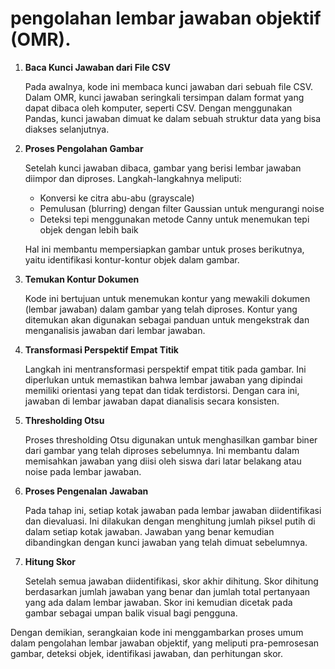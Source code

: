 # pengolahan lembar jawaban objektif (OMR).

1. **Baca Kunci Jawaban dari File CSV**
   
    Pada awalnya, kode ini membaca kunci jawaban dari sebuah file CSV. Dalam OMR, kunci jawaban seringkali tersimpan dalam format yang dapat dibaca oleh komputer, seperti CSV. Dengan menggunakan Pandas, kunci jawaban dimuat ke dalam sebuah struktur data yang bisa diakses selanjutnya.

2. **Proses Pengolahan Gambar**

    Setelah kunci jawaban dibaca, gambar yang berisi lembar jawaban diimpor dan diproses. Langkah-langkahnya meliputi:
   
    - Konversi ke citra abu-abu (grayscale)
    - Pemulusan (blurring) dengan filter Gaussian untuk mengurangi noise
    - Deteksi tepi menggunakan metode Canny untuk menemukan tepi objek dengan lebih baik
   
    Hal ini membantu mempersiapkan gambar untuk proses berikutnya, yaitu identifikasi kontur-kontur objek dalam gambar.

3. **Temukan Kontur Dokumen**

    Kode ini bertujuan untuk menemukan kontur yang mewakili dokumen (lembar jawaban) dalam gambar yang telah diproses. Kontur yang ditemukan akan digunakan sebagai panduan untuk mengekstrak dan menganalisis jawaban dari lembar jawaban.

4. **Transformasi Perspektif Empat Titik**

    Langkah ini mentransformasi perspektif empat titik pada gambar. Ini diperlukan untuk memastikan bahwa lembar jawaban yang dipindai memiliki orientasi yang tepat dan tidak terdistorsi. Dengan cara ini, jawaban di lembar jawaban dapat dianalisis secara konsisten.

5. **Thresholding Otsu**

    Proses thresholding Otsu digunakan untuk menghasilkan gambar biner dari gambar yang telah diproses sebelumnya. Ini membantu dalam memisahkan jawaban yang diisi oleh siswa dari latar belakang atau noise pada lembar jawaban.

6. **Proses Pengenalan Jawaban**

    Pada tahap ini, setiap kotak jawaban pada lembar jawaban diidentifikasi dan dievaluasi. Ini dilakukan dengan menghitung jumlah piksel putih di dalam setiap kotak jawaban. Jawaban yang benar kemudian dibandingkan dengan kunci jawaban yang telah dimuat sebelumnya.

7. **Hitung Skor**

    Setelah semua jawaban diidentifikasi, skor akhir dihitung. Skor dihitung berdasarkan jumlah jawaban yang benar dan jumlah total pertanyaan yang ada dalam lembar jawaban. Skor ini kemudian dicetak pada gambar sebagai umpan balik visual bagi pengguna.

Dengan demikian, serangkaian kode ini menggambarkan proses umum dalam pengolahan lembar jawaban objektif, yang meliputi pra-pemrosesan gambar, deteksi objek, identifikasi jawaban, dan perhitungan skor.
